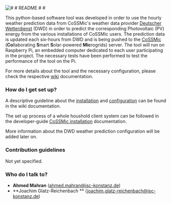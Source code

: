 ![![# # README # #](https://bitbucket.org/repo/jB8qoo/images/3894100078-PV_panels.png)](https://bitbucket.org/repo/jB8qoo/images/323630632-PV_panels.png)

This python-based software tool was developed in order to use the hourly weather prediction data from CoSSMic's weather data provider [Deutscher Wetterdienst](http://dwd.de/) (DWD) in order to predict the corresponding Photovoltaic (PV) energy from the various installations of CoSSMic users. The prediction data is updated each six-hours from DWD and is being pushed to the [CoSSMic](http://cossmic.eu/) (**Co**llaborating **S**mart **S**olar-powered **Mic**rogrids) server. 
The tool will run on Raspberry Pi, an embedded computer dedicated to each user participating in the project. The necessary tests have been performed to test the performance of the tool on the Pi.

For more details about the tool and the necessary configuration, please check the respective [wiki](https://bitbucket.org/cossmic/pvprediction/wiki/Home) documentation. 

### How do I get set up? ###

A descriptive guideline about the [installation](https://bitbucket.org/cossmic/pvprediction/wiki/Home#markdown-header-2-installation) and [configuration](https://bitbucket.org/cossmic/pvprediction/wiki/Home#markdown-header-3-configuration) can be found in the wiki documentation.

The set up process of a whole houshold client system can be followed in the developer-guide [CoSSMic installation](https://bitbucket.org/cossmic/developer-guide/wiki/CoSSMic%20installation) documentation.

More information about the DWD weather prediction configuration will be added later on.

### Contribution guidelines ###

Not yet specified.

### Who do I talk to? ###
* **Ahmed Mahran** (ahmed.mahran@isc-konstanz.de)
* **Joachim Glatz-Reichenbach ** (joachim.glatz-reichenbach@isc-konstanz.de)